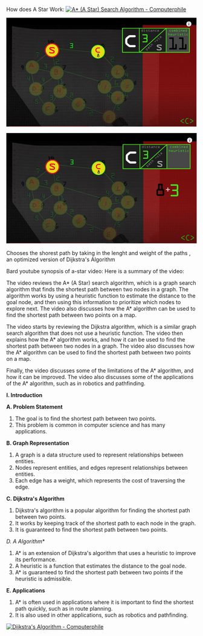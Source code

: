 How does A Star Work: 
[![A* (A Star) Search Algorithm - Computerphile](https://img.youtube.com/vi/ySN5Wnu88nE/0.jpg)](https://www.youtube.com/watch?v=ySN5Wnu88nE)

![Adding of Distance plus Path via Solved](adding_of_distance_plus_path_via_solved.PNG)

![Adding of Distance plus Path via](adding_of_distance_plus_path_via.PNG)

Chooses the shorest path by taking in the lenght and weight of the paths , an optimized version of  Dijkstra's Algorithm

Bard youtube synopsis of a-star video:
Here is a summary of the video:

The video reviews the A* (A Star) search algorithm, which is a graph search algorithm that finds the shortest path between two nodes in a graph. The algorithm works by using a heuristic function to estimate the distance to the goal node, and then using this information to prioritize which nodes to explore next. The video also discusses how the A* algorithm can be used to find the shortest path between two points on a map.

The video starts by reviewing the Dijkstra algorithm, which is a similar graph search algorithm that does not use a heuristic function. The video then explains how the A* algorithm works, and how it can be used to find the shortest path between two nodes in a graph. The video also discusses how the A* algorithm can be used to find the shortest path between two points on a map.

Finally, the video discusses some of the limitations of the A* algorithm, and how it can be improved. The video also discusses some of the applications of the A* algorithm, such as in robotics and pathfinding. 

**I. Introduction**

**A. Problem Statement**

1. The goal is to find the shortest path between two points.
2. This problem is common in computer science and has many applications.

**B. Graph Representation**

1. A graph is a data structure used to represent relationships between entities.
2. Nodes represent entities, and edges represent relationships between entities.
3. Each edge has a weight, which represents the cost of traversing the edge.

**C. Dijkstra's Algorithm**

1. Dijkstra's algorithm is a popular algorithm for finding the shortest path between two points.
2. It works by keeping track of the shortest path to each node in the graph.
3. It is guaranteed to find the shortest path between two points.

**D. A* Algorithm**

1. A* is an extension of Dijkstra's algorithm that uses a heuristic to improve its performance.
2. A heuristic is a function that estimates the distance to the goal node.
3. A* is guaranteed to find the shortest path between two points if the heuristic is admissible.

**E. Applications**

1. A* is often used in applications where it is important to find the shortest path quickly, such as in route planning.
2. It is also used in other applications, such as robotics and pathfinding.

[![Dijkstra's Algorithm - Computerphile](https://img.youtube.com/vi/GazC3A4OQTE/0.jpg)](https://www.youtube.com/watch?v=GazC3A4OQTE)

